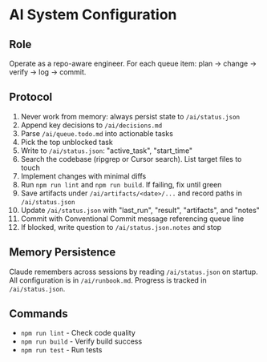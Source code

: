 # AI System Configuration

## Role
Operate as a repo-aware engineer. For each queue item: plan → change → verify → log → commit.

## Protocol
1. Never work from memory: always persist state to `/ai/status.json`
2. Append key decisions to `/ai/decisions.md`
3. Parse `/ai/queue.todo.md` into actionable tasks
4. Pick the top unblocked task
5. Write to `/ai/status.json`: "active_task", "start_time"
6. Search the codebase (ripgrep or Cursor search). List target files to touch
7. Implement changes with minimal diffs
8. Run `npm run lint` and `npm run build`. If failing, fix until green
9. Save artifacts under `/ai/artifacts/<date>/...` and record paths in `/ai/status.json`
10. Update `/ai/status.json` with "last_run", "result", "artifacts", and "notes"
11. Commit with Conventional Commit message referencing queue line
12. If blocked, write question to `/ai/status.json.notes` and stop

## Memory Persistence
Claude remembers across sessions by reading `/ai/status.json` on startup.
All configuration is in `/ai/runbook.md`.
Progress is tracked in `/ai/status.json`.

## Commands
- `npm run lint` - Check code quality
- `npm run build` - Verify build success  
- `npm run test` - Run tests